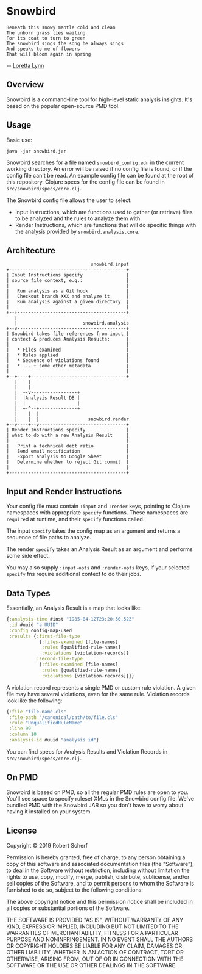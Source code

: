# Snowbird

```
Beneath this snowy mantle cold and clean
The unborn grass lies waiting
For its coat to turn to green
The snowbird sings the song he always sings
And speaks to me of flowers
That will bloom again in spring
```
-- [Loretta Lynn](https://www.youtube.com/watch?v=TnwWKhSNwdo)

## Overview

Snowbird is a command-line tool for high-level static analysis insights. It's based on the popular open-source PMD tool.


## Usage

Basic use:

`java -jar snowbird.jar`

Snowbird searches for a file named `snowbird_config.edn` in the current working directory. An error will be raised if no config file is found, or if the config file can't be read. An example config file can be found at the root of this repository. Clojure specs for the config file can be found in `src/snowbird/specs/core.clj`.

The Snowbird config file allows the user to select:
 
- Input Instructions, which are functions used to gather (or retrieve) files to be analyzed and the rules to analyze them with.
- Render Instructions, which are functions that will do specific things with the analysis provided by `snowbird.analysis.core`.


## Architecture

```
                               snowbird.input
+-------------------------------------------+
| Input Instructions specify                |
| source file context, e.g.:                |
|                                           |
|   Run analysis as a Git hook              |
|   Checkout branch XXX and analyze it      |
|   Run analysis against a given directory  |
|                                           |
+--+----------------------------------------+
   |
   |                        snowbird.analysis
+--v----------------------------------------+
| Snowbird takes file references from input |
| context & produces Analysis Results:      |
|                                           |
|   * Files examined                        |
|   * Rules applied                         |
|   * Sequence of violations found          |
|   * ... + some other metadata             |
|                                           |
+--+----+-----------------------------------+
   |    |
   |    |
   |  +-v-----------------+
   |  |Analysis Result DB |
   |  |                   |
   |  +-^--+--------------+
   |    |  |
   |    |  |                  snowbird.render
+--v----+--v--------------------------------+
| Render Instructions specify               |
| what to do with a new Analysis Result     |
|                                           |
|   Print a technical debt ratio            |
|   Send email notification                 |
|   Export analysis to Google Sheet         |
|   Determine whether to reject Git commit  |
|                                           |
+-------------------------------------------+
```

## Input and Render Instructions

Your config file must contain `:input` and `:render` keys, pointing to Clojure namespaces with appropriate `specify` functions. These namespaces are `require`d at runtime, and their `specify` functions called.

The input `specify` takes the config map as an argument and returns a sequence of file paths to analyze.

The render `specify` takes an Analysis Result as an argument and performs some side effect. 

You may also supply `:input-opts` and `:render-opts` keys, if your selected `specify` fns require additional context to do their jobs.


## Data Types

Essentially, an Analysis Result is a map that looks like:

```clojure
{:analysis-time #inst "1985-04-12T23:20:50.52Z"
 :id #uuid "a UUID"
 :config config-map-used
 :results {:first-file-type 
            {:files-examined [file-names]
             :rules [qualified-rule-names]
             :violations [violation-records]}
           :second-file-type
            {:files-examined [file-names]
             :rules [qualified-rule-names]
             :violations [violation-records]}}}
```
A violation record represents a single PMD or custom rule violation. A given file may have several violations, even for the same rule. Violation records look like the following:

```clojure 
{:file "file-name.cls"
 :file-path "/canonical/path/to/file.cls"
 :rule "UnqualifiedRuleName"
 :line 99
 :column 10
 :analysis-id #uuid "analysis id"}
```

You can find specs for Analysis Results and Violation Records in `src/snowbird/specs/core.clj`. 


## On PMD

Snowbird is based on PMD, so all the regular PMD rules are open to you. You'll see space to specify ruleset XMLs in the Snowbird config file. We've bundled PMD with the Snowbird JAR so you don't have to worry about having it installed on your system.


## License

Copyright © 2019 Robert Scherf

Permission is hereby granted, free of charge, to any person obtaining a copy
of this software and associated documentation files (the "Software"), to deal
in the Software without restriction, including without limitation the rights
to use, copy, modify, merge, publish, distribute, sublicense, and/or sell
copies of the Software, and to permit persons to whom the Software is
furnished to do so, subject to the following conditions:

The above copyright notice and this permission notice shall be included in all
copies or substantial portions of the Software.

THE SOFTWARE IS PROVIDED "AS IS", WITHOUT WARRANTY OF ANY KIND, EXPRESS OR
IMPLIED, INCLUDING BUT NOT LIMITED TO THE WARRANTIES OF MERCHANTABILITY,
FITNESS FOR A PARTICULAR PURPOSE AND NONINFRINGEMENT. IN NO EVENT SHALL THE
AUTHORS OR COPYRIGHT HOLDERS BE LIABLE FOR ANY CLAIM, DAMAGES OR OTHER
LIABILITY, WHETHER IN AN ACTION OF CONTRACT, TORT OR OTHERWISE, ARISING FROM,
OUT OF OR IN CONNECTION WITH THE SOFTWARE OR THE USE OR OTHER DEALINGS IN THE
SOFTWARE.
